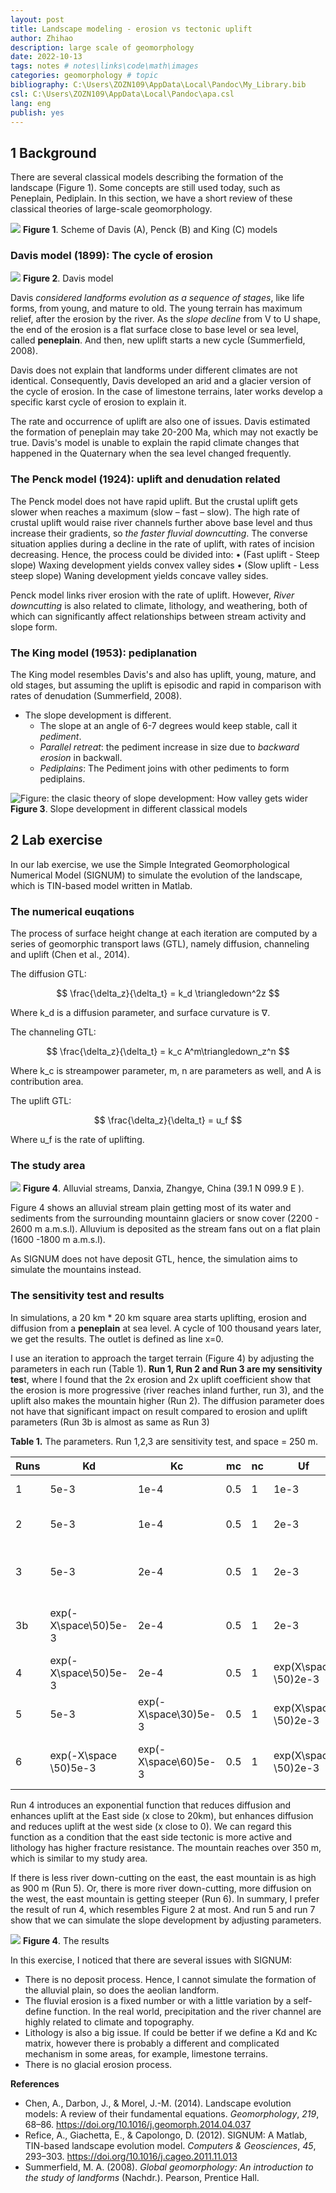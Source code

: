 ```yaml
---
layout: post
title: Landscape modeling - erosion vs tectonic uplift
author: Zhihao
description: large scale of geomorphology
date: 2022-10-13
tags: notes # notes\links\code\math\images
categories: geomorphology # topic
bibliography: C:\Users\ZOZN109\AppData\Local\Pandoc\My_Library.bib
csl: C:\Users\ZOZN109\AppData\Local\Pandoc\apa.csl
lang: eng
publish: yes
---
```


## 1 Background

There are several classical models describing the formation of the landscape (Figure 1). Some concepts are still used today, such as Peneplain, Pediplain. In this section, we have a short review of these classical theories of large-scale geomorphology.

![](https://i.imgur.com/lU82I9d.png)
**Figure 1**. Scheme of Davis (A), Penck (B) and King (C) models

### Davis model (1899): The cycle of erosion
![](https://i.imgur.com/4v6O3NZ.png)
**Figure 2**. Davis model

Davis *considered landforms evolution as a sequence of stages*, like life forms, from young, and mature to old. The young terrain has maximum relief, after the erosion by the river. As the *slope decline* from V to U shape, the end of the erosion is a flat surface close to base level or sea level, called **peneplain**. And then, new uplift starts a new cycle (Summerfield, 2008).

Davis does not explain that landforms under different climates are not identical. Consequently, Davis developed an arid and a glacier version of the cycle of erosion. In the case of limestone terrains, later works develop a specific karst cycle of erosion to explain it.

The rate and occurrence of uplift are also one of issues. Davis estimated the formation of peneplain may take 20-200 Ma, which may not exactly be true. Davis's model is unable to explain the rapid climate changes that happened in the Quaternary when the sea level changed frequently.

### The Penck model (1924): uplift and denudation related

The Penck model does not have rapid uplift. But the crustal uplift gets slower when reaches a maximum (slow – fast – slow). The high rate of crustal uplift would raise river channels further above base level and thus increase their gradients, so *the faster fluvial downcutting*. The converse situation applies during a decline in the rate of uplift, with rates of incision decreasing. Hence, the process could be divided into:
	• (Fast uplift - Steep slope) Waxing development yields convex valley sides
	• (Slow uplift - Less steep slope) Waning development yields concave valley sides.

Penck model links river erosion with the rate of uplift. However, *River downcutting* is also related to climate, lithology, and weathering, both of which can significantly affect relationships between stream activity and slope form.

### The King model (1953): pediplanation

The King model resembles Davis's and also has uplift, young, mature, and old stages, but assuming the uplift is episodic and rapid in comparison with rates of denudation (Summerfield, 2008). 
- The slope development is different.
	- The slope at an angle of 6-7 degrees would keep stable, call it *pediment*.
	- *Parallel retreat*: the pediment increase in size due to *backward erosion* in backwall. 
	- *Pediplains*: The Pediment joins with other pediments to form pediplains.


![Figure: the clasic theory of slope development: How valley gets wider](https://i.imgur.com/4E7hQHi.jpg)
**Figure 3**. Slope development in different classical models

## 2 Lab exercise

In our lab exercise, we use the Simple Integrated Geomorphological Numerical Model (SIGNUM) to simulate the evolution of the landscape, which is TIN-based model written in Matlab.

### The numerical euqations
The process of surface height change at each iteration are computed by a series of geomorphic transport laws (GTL), namely diffusion, channeling and uplift (Chen et al., 2014).

The diffusion GTL:

$$
\frac{\delta_z}{\delta_t} = k_d \triangledown^2z
$$


Where k_d is a diffusion parameter, and surface curvature is ∇.

The channeling GTL:

$$
\frac{\delta_z}{\delta_t} = k_c A^m\triangledown_z^n
$$


Where k_c is streampower parameter, m, n are parameters as well, and A is contribution area.

The uplift GTL:

$$
\frac{\delta_z}{\delta_t} = u_f
$$


Where u_f is the rate of uplifting.

### The study area

![](https://i.imgur.com/Jtv0fAq.jpg)
**Figure 4**. Alluvial streams, Danxia, Zhangye, China (39.1 N 099.9 E ).

Figure 4 shows an alluvial stream plain getting most of its water and sediments from the surrounding mountainn glaciers or snow cover (2200 - 2600 m a.m.s.l). Alluvium is deposited as the stream fans out on a flat plain (1600 -1800 m a.m.s.l).

As SIGNUM does not have deposit GTL, hence, the simulation aims to simulate the mountains instead.

### The sensitivity test and results

In simulations, a 20 km * 20 km square area starts uplifting, erosion and diffusion from a **peneplain** at sea level. A cycle of 100 thousand years later, we get the results. The outlet is defined as line x=0.

I use an iteration to approach the target terrain (Figure 4) by adjusting the parameters in each run (Table 1). **Run 1, Run 2 and Run 3 are my sensitivity tes**t, where I found that the 2x erosion and 2x uplift coefficient show that the erosion is more progressive (river reaches inland further, run 3), and the uplift also makes the mountain higher (Run 2). The diffusion parameter does not have that significant impact on result compared to erosion and uplift parameters (Run 3b is almost as same as Run 3)

**Table 1.**  The parameters. Run 1,2,3 are sensitivity test, and space = 250 m.

| Runs | Kd                    | Kc                   | mc   | nc   | Uf                   | comments                                      |
| ---- | --------------------- | -------------------- | ---- | ---- | -------------------- | --------------------------------------------- |
| 1    | 5e-3                  | 1e-4                 | 0.5  | 1    | 1e-3                 | Sensitivity test                              |
| 2    | 5e-3                  | 1e-4                 | 0.5  | 1    | 2e-3                 | Sensitivity test: faster uplift               |
| 3    | 5e-3                  | 2e-4                 | 0.5  | 1    | 2e-3                 | Sensitivity test: faster erosion   and uplift |
| 3b   | exp(-X\space\50)5e-3  | 2e-4                 | 0.5  | 1    | 2e-3                 | Sensitivity test: Diffusion west              |
| 4    | exp(-X\space\50)5e-3  | 2e-4                 | 0.5  | 1    | exp(X\space \50)2e-3 | diffusion west, uplift east                   |
| 5    | 5e-3                  | exp(-X\space\30)5e-3 | 0.5  | 1    | exp(X\space \50)2e-3 | erosion west, uplift east                     |
| 6    | exp(-X\space \50)5e-3 | exp(-X\space\60)5e-3 | 0.5  | 1    | exp(X\space \50)2e-3 | diffusion, erosion west, uplift   east        |



Run 4 introduces an exponential function that reduces diffusion and enhances uplift at the East side (x close to 20km), but enhances diffusion and reduces uplift at the west side (x close to 0). We can regard this function as a condition that the east side tectonic is more active and lithology has higher fracture resistance. The mountain reaches over 350 m, which is similar to my study area.

If there is less river down-cutting on the east, the east mountain is as high as 900 m (Run 5). Or, there is more river down-cutting, more diffusion on the west, the east mountain is getting steeper (Run 6). In summary, I prefer the result of run 4, which resembles Figure 2 at most. And run 5 and run 7 show that we can simulate the slope development by adjusting parameters.

![](https://i.imgur.com/bN42Dah.png)
**Figure 4**. The results

In this exercise, I noticed that there are several issues with SIGNUM:
- There is no deposit process. Hence, I cannot simulate the formation of the alluvial plain, so does the aeolian landform.
- The fluvial erosion is a fixed number or with a little variation by a self-define function. In the real world, precipitation and the river channel are highly related to climate and topography.
- Lithology is also a big issue. If could be better if we define a Kd and Kc matrix, however there is probably a different and complicated mechanism in some areas, for example, limestone terrains.
- There is no glacial erosion process.

**References**

- Chen, A., Darbon, J., & Morel, J.-M. (2014). Landscape evolution models: A review of their fundamental equations. _Geomorphology_, _219_, 68–86. https://doi.org/10.1016/j.geomorph.2014.04.037
- Refice, A., Giachetta, E., & Capolongo, D. (2012). SIGNUM: A Matlab, TIN-based landscape evolution model. _Computers & Geosciences_, _45_, 293–303. https://doi.org/10.1016/j.cageo.2011.11.013
- Summerfield, M. A. (2008). _Global geomorphology: An introduction to the study of landforms_ (Nachdr.). Pearson, Prentice Hall.